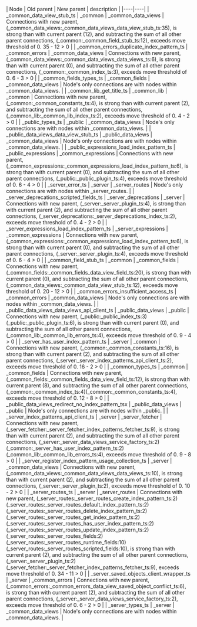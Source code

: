 | Node | Old parent | New parent | description | 
|----|----|
| _common_data_view_stub_ts | _common | _common_data_views | Connections with new parent, (_common_data_views:_common_data_views_data_view_stub_ts:35), is strong than with current parent (12), and subtracting the sum of all other parent connections, (_common:_common_field_stub_ts:12), exceeds move threshold of 0. 35 - 12 > 0  |
| _common_errors_duplicate_index_pattern_ts | _common_errors | _common_data_views | Connections with new parent, (_common_data_views:_common_data_views_data_views_ts:6), is strong than with current parent (0), and subtracting the sum of all other parent connections, (_common:_common_index_ts:3), exceeds move threshold of 0. 6 - 3 > 0  |
| _common_fields_types_ts | _common_fields | _common_data_views | Node's only connections are with nodes within _common_data_views.  |
| _common_lib_get_title_ts | _common_lib | _common | Connections with new parent, (_common:_common_constants_ts:4), is strong than with current parent (2), and subtracting the sum of all other parent connections, (_common_lib:_common_lib_index_ts:2), exceeds move threshold of 0. 4 - 2 > 0  |
| _public_types_ts | _public | _common_data_views | Node's only connections are with nodes within _common_data_views.  |
| _public_data_views_data_view_stub_ts | _public_data_views | _common_data_views | Node's only connections are with nodes within _common_data_views.  |
| _public_expressions_load_index_pattern_ts | _public_expressions | _common_expressions | Connections with new parent, (_common_expressions:_common_expressions_load_index_pattern_ts:6), is strong than with current parent (0), and subtracting the sum of all other parent connections, (_public:_public_plugin_ts:4), exceeds move threshold of 0. 6 - 4 > 0  |
| _server_error_ts | _server | _server_routes | Node's only connections are with nodes within _server_routes.  |
| _server_deprecations_scripted_fields_ts | _server_deprecations | _server | Connections with new parent, (_server:_server_plugin_ts:4), is strong than with current parent (2), and subtracting the sum of all other parent connections, (_server_deprecations:_server_deprecations_index_ts:2), exceeds move threshold of 0. 4 - 2 > 0  |
| _server_expressions_load_index_pattern_ts | _server_expressions | _common_expressions | Connections with new parent, (_common_expressions:_common_expressions_load_index_pattern_ts:6), is strong than with current parent (0), and subtracting the sum of all other parent connections, (_server:_server_plugin_ts:4), exceeds move threshold of 0. 6 - 4 > 0  |
| _common_field_stub_ts | _common | _common_fields | Connections with new parent, (_common_fields:_common_fields_data_view_field_ts:20), is strong than with current parent (0), and subtracting the sum of all other parent connections, (_common_data_views:_common_data_view_stub_ts:12), exceeds move threshold of 0. 20 - 12 > 0  |
| _common_errors_insufficient_access_ts | _common_errors | _common_data_views | Node's only connections are with nodes within _common_data_views.  |
| _public_data_views_data_views_api_client_ts | _public_data_views | _public | Connections with new parent, (_public:_public_index_ts:3)(_public:_public_plugin_ts:6), is strong than with current parent (0), and subtracting the sum of all other parent connections, (_common_lib:_common_lib_errors_ts:4), exceeds move threshold of 0. 9 - 4 > 0  |
| _server_has_user_index_pattern_ts | _server | _common | Connections with new parent, (_common:_common_constants_ts:16), is strong than with current parent (2), and subtracting the sum of all other parent connections, (_server:_server_index_patterns_api_client_ts:2), exceeds move threshold of 0. 16 - 2 > 0  |
| _common_types_ts | _common | _common_fields | Connections with new parent, (_common_fields:_common_fields_data_view_field_ts:12), is strong than with current parent (8), and subtracting the sum of all other parent connections, (_common:_common_index_ts:4)(_common:_common_constants_ts:4), exceeds move threshold of 0. 12 - 8 > 0  |
| _public_data_views_redirect_no_index_pattern_tsx | _public_data_views | _public | Node's only connections are with nodes within _public.  |
| _server_index_patterns_api_client_ts | _server | _server_fetcher | Connections with new parent, (_server_fetcher:_server_fetcher_index_patterns_fetcher_ts:9), is strong than with current parent (2), and subtracting the sum of all other parent connections, (_server:_server_data_views_service_factory_ts:2)(_common:_server_has_user_index_pattern_ts:2)(_common_lib:_common_lib_errors_ts:4), exceeds move threshold of 0. 9 - 8 > 0  |
| _server_register_index_pattern_usage_collection_ts | _server | _common_data_views | Connections with new parent, (_common_data_views:_common_data_views_data_views_ts:10), is strong than with current parent (2), and subtracting the sum of all other parent connections, (_server:_server_plugin_ts:2), exceeds move threshold of 0. 10 - 2 > 0  |
| _server_routes_ts | _server | _server_routes | Connections with new parent, (_server_routes:_server_routes_create_index_pattern_ts:2)(_server_routes:_server_routes_default_index_pattern_ts:2)(_server_routes:_server_routes_delete_index_pattern_ts:2)(_server_routes:_server_routes_get_index_pattern_ts:2)(_server_routes:_server_routes_has_user_index_pattern_ts:2)(_server_routes:_server_routes_update_index_pattern_ts:2)(_server_routes:_server_routes_fields:2)(_server_routes:_server_routes_runtime_fields:10)(_server_routes:_server_routes_scripted_fields:10), is strong than with current parent (2), and subtracting the sum of all other parent connections, (_server:_server_plugin_ts:2)(_server_fetcher:_server_fetcher_index_patterns_fetcher_ts:9), exceeds move threshold of 0. 34 - 11 > 0  |
| _server_saved_objects_client_wrapper_ts | _server | _common_errors | Connections with new parent, (_common_errors:_common_errors_data_view_saved_object_conflict_ts:6), is strong than with current parent (2), and subtracting the sum of all other parent connections, (_server:_server_data_views_service_factory_ts:2), exceeds move threshold of 0. 6 - 2 > 0  |
| _server_types_ts | _server | _common_data_views | Node's only connections are with nodes within _common_data_views.  |
